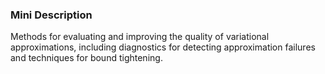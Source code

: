 ### Mini Description

Methods for evaluating and improving the quality of variational approximations, including diagnostics for detecting approximation failures and techniques for bound tightening.
